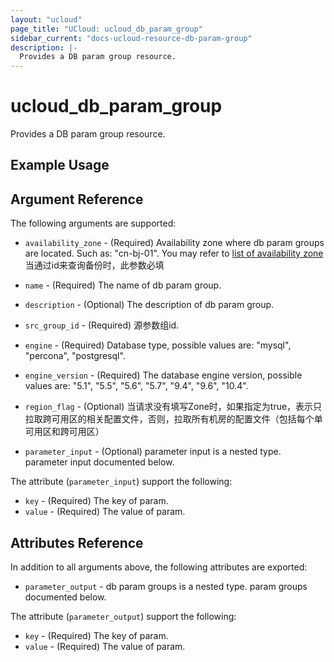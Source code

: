 ```yaml
---
layout: "ucloud"
page_title: "UCloud: ucloud_db_param_group"
sidebar_current: "docs-ucloud-resource-db-param-group"
description: |-
  Provides a DB param group resource.
---
```


# ucloud_db_param_group

Provides a DB param group resource.

## Example Usage

## Argument Reference

The following arguments are supported:

* `availability_zone` - (Required) Availability zone where db param groups are located. Such as: "cn-bj-01". You may refer to [list of availability zone](https://docs.ucloud.cn/api/summary/regionlist)当通过id来查询备份时，此参数必填

* `name` - (Required) The name of db param group.
* `description` - (Optional) The description of db param group.
* `src_group_id` - (Required) 源参数组id.
* `engine` - (Required) Database type, possible values are: "mysql", "percona", "postgresql".
* `engine_version` - (Required) The database engine version, possible values are: "5.1", "5.5", "5.6", "5.7", "9.4", "9.6", "10.4".
* `region_flag` - (Optional) 当请求没有填写Zone时，如果指定为true，表示只拉取跨可用区的相关配置文件，否则，拉取所有机房的配置文件（包括每个单可用区和跨可用区）
* `parameter_input` - (Optional) parameter input is a nested type. parameter input documented below.

The attribute (`parameter_input`) support the following:
* `key` - (Required) The key of param.
* `value` - (Required) The value of param.

## Attributes Reference

In addition to all arguments above, the following attributes are exported:

* `parameter_output` - db param groups is a nested type. param groups documented below.

The attribute (`parameter_output`) support the following:

* `key` - (Required) The key of param.
* `value` - (Required) The value of param.
